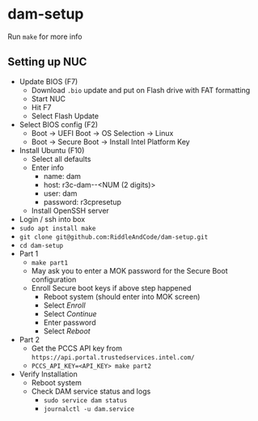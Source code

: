 # dam-setup

Run `make` for more info

## Setting up NUC

* Update BIOS (F7)
    * Download `.bio` update and put on Flash drive with FAT formatting
    * Start NUC
    * Hit F7
    * Select Flash Update
* Select BIOS config (F2)
    * Boot -> UEFI Boot -> OS Selection -> Linux
    * Boot -> Secure Boot -> Install Intel Platform Key
* Install Ubuntu (F10)
    * Select all defaults
    * Enter info
        * name: dam
        * host: r3c-dam-<CUSTOMER>-<NUM (2 digits)>
        * user: dam
        * password: r3cpresetup
    * Install OpenSSH server
* Login / ssh into box
* `sudo apt install make`
* `git clone git@github.com:RiddleAndCode/dam-setup.git`
* `cd dam-setup`
* Part 1
    * `make part1`
    * May ask you to enter a MOK password for the Secure Boot configuration
    * Enroll Secure boot keys if above step happened
        * Reboot system (should enter into MOK screen)
        * Select *Enroll*
        * Select *Continue*
        * Enter password
        * Select *Reboot*
* Part 2
    * Get the PCCS API key from `https://api.portal.trustedservices.intel.com/`
    * `PCCS_API_KEY=<API_KEY> make part2`
* Verify Installation
    * Reboot system
    * Check DAM service status and logs
        * `sudo service dam status`
        * `journalctl -u dam.service`
